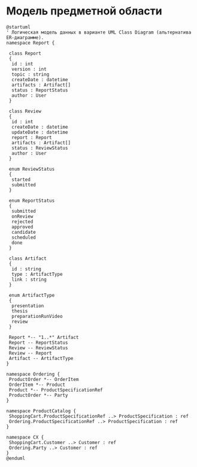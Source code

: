 # Модель предметной области
<!-- Логическая модель, содержащая бизнес-сущности предметной области, атрибуты и связи между ними. 
Подробнее: https://confluence.mts.ru/pages/viewpage.action?pageId=375782602

Используется диаграмма классов UML. Документация: https://plantuml.com/class-diagram 
-->

```plantuml
@startuml
' Логическая модель данных в варианте UML Class Diagram (альтернатива ER-диаграмме).
namespace Report {

 class Report
 {
  id : int
  version : int
  topic : string
  createDate : datetime
  artifacts : Artifact[]
  status : ReportStatus
  author : User
 }
 
 class Review
 {
  id : int
  createDate : datetime
  updateDate : datetime
  report : Report
  artifacts : Artifact[]
  status : ReviewStatus
  author : User
 }
 
 enum ReviewStatus
 {
  started
  submitted
 }

 enum ReportStatus
 {
  submitted
  onReview
  rejected
  approved
  candidate
  scheduled
  done
 }

 class Artifact
 {
  id : string
  type : ArtifactType
  link : string
 }
 
 enum ArtifactType
 {
  presentation
  thesis
  preparationRunVideo
  review
 }
 
 Report *-- "1..*" Artifact
 Report -- ReportStatus
 Review -- ReviewStatus
 Review -- Report
 Artifact -- ArtifactType
}

namespace Ordering {
 ProductOrder *-- OrderItem
 OrderItem *-- Product
 Product *-- ProductSpecificationRef
 ProductOrder *-- Party
}

namespace ProductCatalog {
 ShoppingCart.ProductSpecificationRef ..> ProductSpecification : ref
 Ordering.ProductSpecificationRef ..> ProductSpecification : ref
}

namespace CX {
 ShoppingCart.Customer ..> Customer : ref
 Ordering.Party ..> Customer : ref
}
@enduml
```
